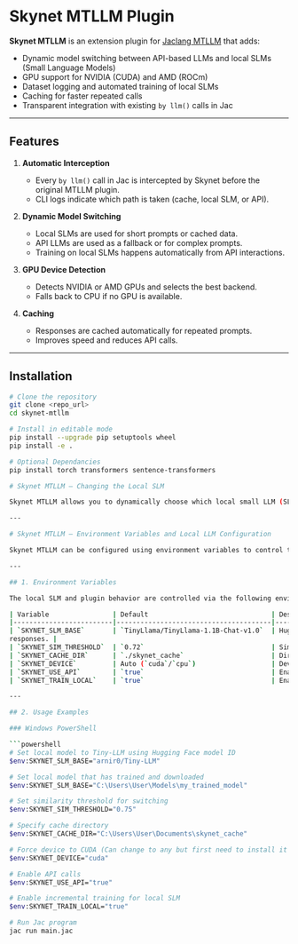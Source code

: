 # Skynet MTLLM Plugin

**Skynet MTLLM** is an extension plugin for [Jaclang MTLLM](https://github.com/jaseci-labs/jaseci) that adds:

- Dynamic model switching between API-based LLMs and local SLMs (Small Language Models)
- GPU support for NVIDIA (CUDA) and AMD (ROCm)
- Dataset logging and automated training of local SLMs
- Caching for faster repeated calls
- Transparent integration with existing `by llm()` calls in Jac

---

## Features

1. **Automatic Interception**  
   - Every `by llm()` call in Jac is intercepted by Skynet before the original MTLLM plugin.
   - CLI logs indicate which path is taken (cache, local SLM, or API).

2. **Dynamic Model Switching**  
   - Local SLMs are used for short prompts or cached data.
   - API LLMs are used as a fallback or for complex prompts.
   - Training on local SLMs happens automatically from API interactions.

3. **GPU Device Detection**  
   - Detects NVIDIA or AMD GPUs and selects the best backend.
   - Falls back to CPU if no GPU is available.

4. **Caching**  
   - Responses are cached automatically for repeated prompts.
   - Improves speed and reduces API calls.

---

## Installation

```bash
# Clone the repository
git clone <repo_url>
cd skynet-mtllm

# Install in editable mode
pip install --upgrade pip setuptools wheel
pip install -e .

# Optional Dependancies
pip install torch transformers sentence-transformers

# Skynet MTLLM — Changing the Local SLM

Skynet MTLLM allows you to dynamically choose which local small LLM (SLM) to use for prompt handling and incremental training. By default, the plugin uses `gpt2`, but you can configure any Hugging Face model installed locally or available via the Transformers library.

---

# Skynet MTLLM — Environment Variables and Local LLM Configuration

Skynet MTLLM can be configured using environment variables to control the behavior of local small language models (SLMs), API usage, caching, and device selection. Setting these variables allows you to customize how the plugin intercepts `by llm()` calls and gradually shifts to a local model.

---

## 1. Environment Variables

The local SLM and plugin behavior are controlled via the following environment variables:

| Variable                | Default                               | Description                                                                                                                         |
|-------------------------|---------------------------------------|-------------------------------------------------------------------------------------------------------------------------------------|
| `SKYNET_SLM_BASE`       | `TinyLlama/TinyLlama-1.1B-Chat-v1.0`  | Hugging Face model ID for the local SLM or file path for trained downloaded ones. The model is trained incrementally using API
responses. |
| `SKYNET_SIM_THRESHOLD`  | `0.72`                                | Similarity threshold for switching from API to local SLM. Once local SLM similarity exceeds this value, the plugin starts using it automatically. |
| `SKYNET_CACHE_DIR`      | `./skynet_cache`                      | Directory to store cached prompt-response pairs and incremental local SLM training data.                                            |
| `SKYNET_DEVICE`         | Auto (`cuda`/`cpu`)                   | Device to use for local SLM inference and training (`cpu`, `cuda`, `mps`, `rocm`).                                                  |
| `SKYNET_USE_API`        | `true`                                | Enable (`true`) or disable (`false`) API calls. Useful for offline mode or testing local models.                                    |
| `SKYNET_TRAIN_LOCAL`    | `true`                                | Enable (`true`) or disable (`false`) incremental training of the local SLM with API responses.                                      |

---

## 2. Usage Examples

### Windows PowerShell

```powershell
# Set local model to Tiny-LLM using Hugging Face model ID
$env:SKYNET_SLM_BASE="arnir0/Tiny-LLM"

# Set local model that has trained and downloaded
$env:SKYNET_SLM_BASE="C:\Users\User\Models\my_trained_model"

# Set similarity threshold for switching
$env:SKYNET_SIM_THRESHOLD="0.75"

# Specify cache directory
$env:SKYNET_CACHE_DIR="C:\Users\User\Documents\skynet_cache"

# Force device to CUDA (Can change to any but first need to install it sepratly)
$env:SKYNET_DEVICE="cuda"

# Enable API calls
$env:SKYNET_USE_API="true"

# Enable incremental training for local SLM
$env:SKYNET_TRAIN_LOCAL="true"

# Run Jac program
jac run main.jac



